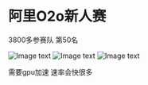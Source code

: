 # 阿里O2o新人赛

3800多参赛队 第50名

![Image text](https://github.com/naginoasukara/Data-mining/blob/master/image/1.png)
![Image text](https://github.com/naginoasukara/Data-mining/blob/master/image/2.png)
![Image text](https://github.com/naginoasukara/Data-mining/blob/master/image/3.png)

需要gpu加速 速率会快很多


